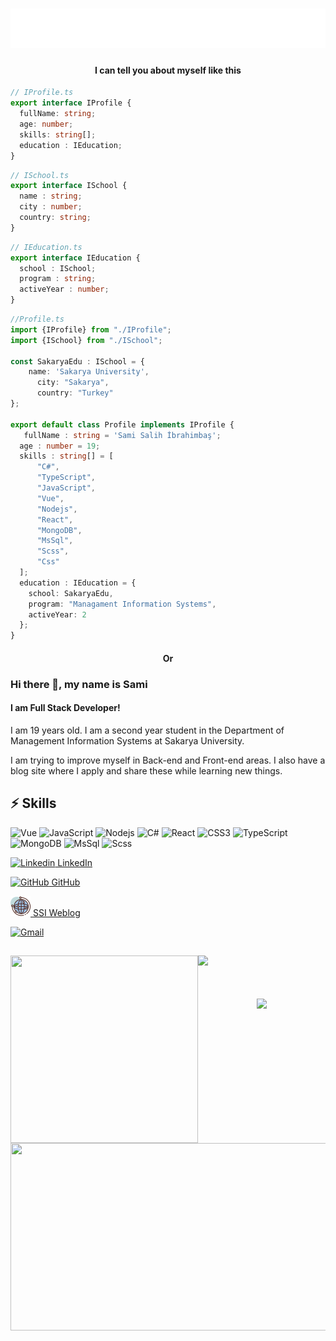 <h1 align="center">
  <img src="./name.svg" alt="Sami Salih İbrahimbaş" />
</h1>

<h4 align='center'>I can tell you about myself like this</h4>

```typescript
// IProfile.ts
export interface IProfile {
  fullName: string;
  age: number;
  skills: string[];
  education : IEducation;
}
```

```typescript
// ISchool.ts
export interface ISchool {
  name : string;
  city : number;
  country: string;
}
```

```typescript
// IEducation.ts
export interface IEducation {
  school : ISchool;
  program : string;
  activeYear : number;
}
```

```typescript
//Profile.ts
import {IProfile} from "./IProfile";
import {ISchool} from "./ISchool";

const SakaryaEdu : ISchool = {
    name: 'Sakarya University',
      city: "Sakarya",
      country: "Turkey"
};

export default class Profile implements IProfile {
   fullName : string = 'Sami Salih İbrahimbaş';
  age : number = 19;
  skills : string[] = [
      "C#",
      "TypeScript",
      "JavaScript",
      "Vue",
      "Nodejs",
      "React",
      "MongoDB",
      "MsSql",
      "Scss",
      "Css"
  ];
  education : IEducation = {
    school: SakaryaEdu,
    program: "Managament Information Systems",
    activeYear: 2
  };
}
```

<h4 align='center'>Or<h4>

### Hi there 👋, my name is Sami
#### I am Full Stack Developer!

I am 19 years old. I am a second year student in the Department of Management Information Systems at Sakarya University.

I am trying to improve myself in Back-end and Front-end areas. I also have a blog site where I apply and share these while learning new things.

## ⚡ Skills

![Vue](https://img.shields.io/badge/-Vue-black?logo=vue.js)
![JavaScript](https://img.shields.io/badge/-Javascript-black?logo=javascript)
![Nodejs](https://img.shields.io/badge/-Node-black?logo=Node.js)
![C#](https://img.shields.io/badge/-C%23-black?logo=csharp)
![React](https://img.shields.io/badge/-React-black?logo=react)
![CSS3](https://img.shields.io/badge/-CSS-black?logo=css3)
![TypeScript](https://img.shields.io/badge/-TypeScript-black?logo=typescript)
![MongoDB](https://img.shields.io/badge/-MongoDB-black?logo=mongodb)
![MsSql](https://img.shields.io/badge/-MsSql-black?logo=microsoft-sql-server)
![Scss](https://img.shields.io/badge/-Scss-black?logo=sass)

[![Linkedin](https://i.stack.imgur.com/gVE0j.png) LinkedIn](https://www.linkedin.com/in/ssibrahimbas)
 
[![GitHub](https://i.stack.imgur.com/tskMh.png) GitHub](https://github.com/ssibrahimbas)
 
[![SSI](./www.png) SSI Weblog](http://samisalihibrahimbas.com.tr/)
 
 [![Gmail](https://img.shields.io/badge/-sami.salih@windowslive.com-c14438?style=flat-square&logo=Gmail&logoColor=white&link=mailto:sami.salih@windowslive.com)](sami.salih@windowslive.com)

<h2 align='center'>
<img align='left' alt='' src='https://github-readme-stats.vercel.app/api/top-langs/?username=ssibrahimbas&show_icons=true&theme=dracula' width='300' height='300' >

 <img align='right' alt='' src='https://github-readme-stats.vercel.app/api?username=ssibrahimbas&show_icons=true&count_private=true&theme=dracula' width='550' height='300' >
 </h2>
  
<img src='https://activity-graph.herokuapp.com/graph?username=ssibrahimbas&theme=dracula'>  

<h1 align='center'>
<img src='https://github-readme-streak-stats.herokuapp.com/?user=ssibrahimbas&show_icons=true&theme=dracula' >
</h1>



<p style='display: flex;justify-content: center;'><img alt='' src='https://gpvc.arturio.dev/ssibrahimbas?theme=dracula'></p>

